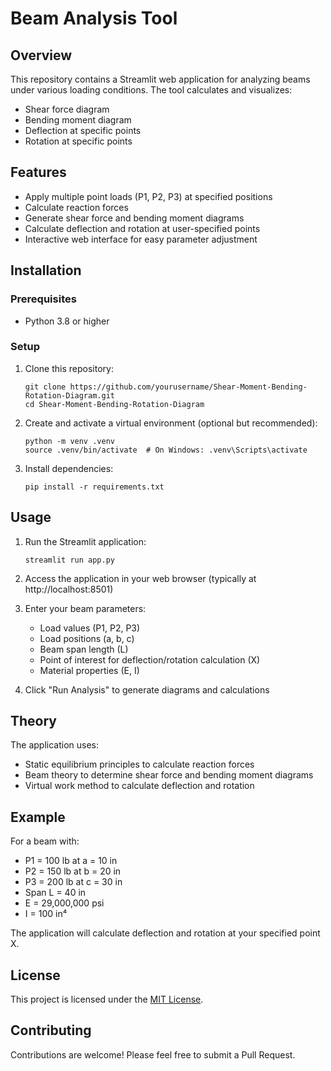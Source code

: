 # Beam Analysis Tool

## Overview
This repository contains a Streamlit web application for analyzing beams under various loading conditions. The tool calculates and visualizes:
- Shear force diagram
- Bending moment diagram 
- Deflection at specific points
- Rotation at specific points

## Features
- Apply multiple point loads (P1, P2, P3) at specified positions
- Calculate reaction forces
- Generate shear force and bending moment diagrams
- Calculate deflection and rotation at user-specified points
- Interactive web interface for easy parameter adjustment

## Installation

### Prerequisites
- Python 3.8 or higher

### Setup
1. Clone this repository:
   ```
   git clone https://github.com/yourusername/Shear-Moment-Bending-Rotation-Diagram.git
   cd Shear-Moment-Bending-Rotation-Diagram
   ```

2. Create and activate a virtual environment (optional but recommended):
   ```
   python -m venv .venv
   source .venv/bin/activate  # On Windows: .venv\Scripts\activate
   ```

3. Install dependencies:
   ```
   pip install -r requirements.txt
   ```

## Usage

1. Run the Streamlit application:
   ```
   streamlit run app.py
   ```

2. Access the application in your web browser (typically at http://localhost:8501)

3. Enter your beam parameters:
   - Load values (P1, P2, P3)
   - Load positions (a, b, c)
   - Beam span length (L)
   - Point of interest for deflection/rotation calculation (X)
   - Material properties (E, I)

4. Click "Run Analysis" to generate diagrams and calculations

## Theory

The application uses:
- Static equilibrium principles to calculate reaction forces
- Beam theory to determine shear force and bending moment diagrams
- Virtual work method to calculate deflection and rotation

## Example
For a beam with:
- P1 = 100 lb at a = 10 in
- P2 = 150 lb at b = 20 in
- P3 = 200 lb at c = 30 in
- Span L = 40 in
- E = 29,000,000 psi
- I = 100 in⁴

The application will calculate deflection and rotation at your specified point X.

## License
This project is licensed under the [MIT License](LICENSE).

## Contributing
Contributions are welcome! Please feel free to submit a Pull Request.